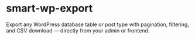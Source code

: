 # smart-wp-export
Export any WordPress database table or post type with pagination, filtering, and CSV download — directly from your admin or frontend.
